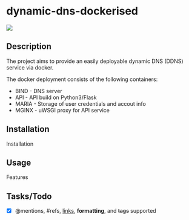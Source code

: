 # dynamic-dns-dockerised

<div>
    <!-- Stability -->
    <img src="https://img.shields.io/badge/stability-experimental-orange.svg?style=flat-square">
</div>

## Description
The project aims to provide an easily deployable dynamic DNS (DDNS) service via docker. 

The docker deployment consists of the following containers:
* BIND - DNS server
* API - API build on Python3/Flask
* MARIA - Storage of user credentials and accout info
* MGINX - uWSGI proxy for API service

## Installation
Installation

## Usage
Features

## Tasks/Todo
- [x] @mentions, #refs, [links](), **formatting**, and <del>tags</del> supported
